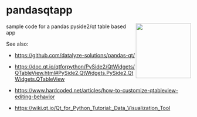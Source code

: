 # pandasqtapp
<img align="right" src=https://raw.githubusercontent.com/dmnfarrell/pandasqtapp/master/logo.png width=150px>

sample code for a pandas pyside2/qt table based app

See also:

* https://github.com/datalyze-solutions/pandas-qt/

* https://doc.qt.io/qtforpython/PySide2/QtWidgets/QTableView.html#PySide2.QtWidgets.PySide2.QtWidgets.QTableView

* https://www.hardcoded.net/articles/how-to-customize-qtableview-editing-behavior

* https://wiki.qt.io/Qt_for_Python_Tutorial:_Data_Visualization_Tool
